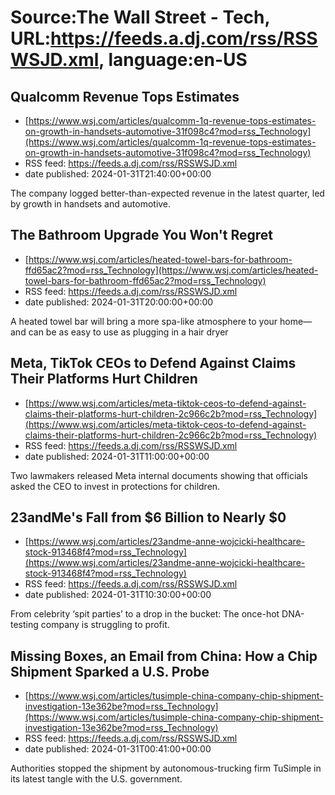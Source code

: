 # Source:The Wall Street - Tech, URL:https://feeds.a.dj.com/rss/RSSWSJD.xml, language:en-US

## Qualcomm Revenue Tops Estimates
 - [https://www.wsj.com/articles/qualcomm-1q-revenue-tops-estimates-on-growth-in-handsets-automotive-31f098c4?mod=rss_Technology](https://www.wsj.com/articles/qualcomm-1q-revenue-tops-estimates-on-growth-in-handsets-automotive-31f098c4?mod=rss_Technology)
 - RSS feed: https://feeds.a.dj.com/rss/RSSWSJD.xml
 - date published: 2024-01-31T21:40:00+00:00

The company logged better-than-expected revenue in the latest quarter, led by growth in handsets and automotive.

## The Bathroom Upgrade You Won't Regret
 - [https://www.wsj.com/articles/heated-towel-bars-for-bathroom-ffd65ac2?mod=rss_Technology](https://www.wsj.com/articles/heated-towel-bars-for-bathroom-ffd65ac2?mod=rss_Technology)
 - RSS feed: https://feeds.a.dj.com/rss/RSSWSJD.xml
 - date published: 2024-01-31T20:00:00+00:00

A heated towel bar will bring a more spa-like atmosphere to your home—and can be as easy to use as plugging in a hair dryer

## Meta, TikTok CEOs to Defend Against Claims Their Platforms Hurt Children
 - [https://www.wsj.com/articles/meta-tiktok-ceos-to-defend-against-claims-their-platforms-hurt-children-2c966c2b?mod=rss_Technology](https://www.wsj.com/articles/meta-tiktok-ceos-to-defend-against-claims-their-platforms-hurt-children-2c966c2b?mod=rss_Technology)
 - RSS feed: https://feeds.a.dj.com/rss/RSSWSJD.xml
 - date published: 2024-01-31T11:00:00+00:00

Two lawmakers released Meta internal documents showing that officials asked the CEO to invest in protections for children.

## 23andMe's Fall from $6 Billion to Nearly $0
 - [https://www.wsj.com/articles/23andme-anne-wojcicki-healthcare-stock-913468f4?mod=rss_Technology](https://www.wsj.com/articles/23andme-anne-wojcicki-healthcare-stock-913468f4?mod=rss_Technology)
 - RSS feed: https://feeds.a.dj.com/rss/RSSWSJD.xml
 - date published: 2024-01-31T10:30:00+00:00

From celebrity ‘spit parties’ to a drop in the bucket: The once-hot DNA-testing company is struggling to profit.

## Missing Boxes, an Email from China: How a Chip Shipment Sparked a U.S. Probe
 - [https://www.wsj.com/articles/tusimple-china-company-chip-shipment-investigation-13e362be?mod=rss_Technology](https://www.wsj.com/articles/tusimple-china-company-chip-shipment-investigation-13e362be?mod=rss_Technology)
 - RSS feed: https://feeds.a.dj.com/rss/RSSWSJD.xml
 - date published: 2024-01-31T00:41:00+00:00

Authorities stopped the shipment by autonomous-trucking firm TuSimple in its latest tangle with the U.S. government.

